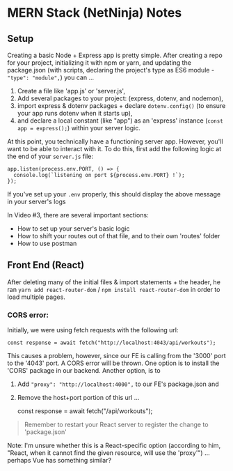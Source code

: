 # MERN Stack (NetNinja) Notes

## Setup

Creating a basic Node + Express app is pretty simple. After creating a repo for your project, initializing it with npm or yarn, and updating the package.json (with scripts, declaring the project's type as ES6 module - `"type": "module",`) you can ...

1. Create a file like 'app.js' or 'server.js',
2. Add several packages to your project: (express, dotenv, and nodemon),
3. import express & dotenv packages + declare `dotenv.config()` (to ensure your app runs dotenv when it starts up),
4. and declare a local constant (like "app") as an 'express' instance (`const app = express();`) within your server logic.

At this point, you technically have a functioning server app. However, you'll want to be able to interact with it. To do this, first add the following logic at the end of your `server.js` file:

    app.listen(process.env.PORT, () => {
      console.log(`listening on port ${process.env.PORT} !`);
    });

If you've set up your `.env` properly, this should display the above message in your server's logs

In Video #3, there are several important sections:

- How to set up your server's basic logic
- How to shift your routes out of that file, and to their own 'routes' folder
- How to use postman

## Front End (React)

After deleting many of the initial files & import statements + the header, he ran `yarn add react-router-dom` / `npm install react-router-dom` in order to load multiple pages.

### CORS error:

Initially, we were using fetch requests with the following url:

    const response = await fetch("http://localhost:4043/api/workouts");

This causes a problem, however, since our FE is calling from the '3000' port to the '4043' port. A CORS error will be thrown. One option is to install the 'CORS' package in our backend. Another option, is to

1. Add `"proxy": "http://localhost:4000",` to our FE's package.json and

2. Remove the host+port portion of this url ...

   const response = await fetch("/api/workouts");

> Remember to restart your React server to register the change to 'package.json'

Note: I'm unsure whether this is a React-specific option (according to him, "React, when it cannot find the given resource, will use the 'proxy'") ... perhaps Vue has something similar?
